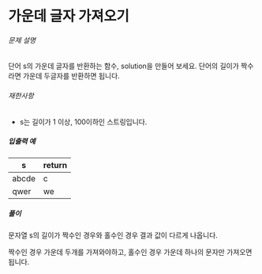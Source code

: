 # 가운데 글자 가져오기

###### 문제 설명

단어 s의 가운데 글자를 반환하는 함수, solution을 만들어 보세요. 단어의 길이가 짝수라면 가운데 두글자를 반환하면 됩니다.

###### 재한사항

-   s는 길이가 1 이상, 100이하인 스트링입니다.

##### 입출력 예
|s|return|
|--|--|
|abcde|c|
|qwer|we|

##### 풀이
문자열 s의 길이가 짝수인 경우와 홀수인 경우 결과 값이 다르게 나옵니다.
  
짝수인 경우 가운데 두개를 가져와야하고, 홀수인 경우 가운데 하나의 문자만 가져오면 됩니다.